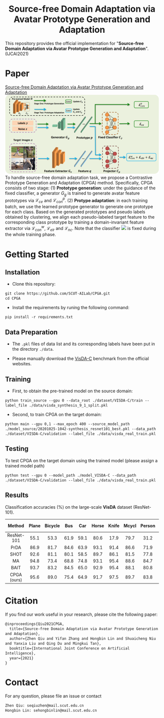 # <center>Source-free Domain Adaptation via Avatar Prototype Generation and Adaptation</center>
This repository provides the official implementation for "**Source-free Domain Adaptation via Avatar Prototype Generation and Adaptation**". (IJCAI2021)

# Paper
[Source-free Domain Adaptation via Avatar Prototype Generation and Adaptation](...)
![CPGA](./results/archi.png "An overview of CPGA")
To handle source-free domain adaptation task, we propose a Contrastive Prototype Generation and Adaptation (CPGA) method. Specifically, CPGA consists of two stage: (1) **Prototype generation**: under the guidance of the fixed classifier, a generator $G_{g}$ is trained to generate avatar feature prototypes via $\mathcal{L}_{ce}$ and $\mathcal{L}_{con}^{p}$. (2) **Protype adaptation**: in each training batch, we use the learned prototype generator to generate one prototype for each class. Based on the generated prototypes and pseudo labels obtained by clustering, we align each pseudo-labeled target feature to the corresponding class prototype by training a domain-invariant feature extractor via $\mathcal{L}_{con}^{w}$, $\mathcal{L}_{elr}$ and $\mathcal{L}_{nc}$. Note that the classifier ![](http://latex.codecogs.com/svg.latex?C_{y}) is fixed during the whole training phase.

# Getting Started
## Installation
- Clone this repository:
```
git clone https://github.com/SCUT-AILab/CPGA.git
cd CPGA
```

- Install the requirements by runing the following command:
```
pip install -r requirements.txt
```

## Data Preparation
- The `.pkl` files of data list and its corresponding labels have been put in the directory `./data`.

<!-- - Download the Pneumonia and COVID-19 dataset and put the data in this repo.
    - Link: [datasets](https://drive.google.com/open?id=1FcXIYJBtfvc1dN54R4cad9cuKVzS8WOb) -->
- Please manually download the [VisDA-C](https://github.com/VisionLearningGroup/taskcv-2017-public/tree/master/classification) benchmark from the official websites.

## Training
- First, to obtain the pre-trained model on the source domain:
```
python train_source --gpu 0 --data_root ./dataset/VISDA-C/train --label_file ./data/visda_synthesis_9_1_split.pkl
```

- Second, to train CPGA on the target domain:
```
python main --gpu 0,1 --max_epoch 400 --source_model_path ./model_source/20201025-1042-synthesis_resnet101_best.pkl --data_path ./dataset/VISDA-C/validation --label_file ./data/visda_real_train.pkl
```


## Testing 
To test CPGA on the target domain using the trained model (please assign a trained model path)
```
python test --gpu 0 --model_path ./model_VISDA-C --data_path ./dataset/VISDA-C/validation --label_file ./data/visda_real_train.pkl
```
<!-- 提供模型 -->

## Results
Classification accuracies (%) on the large-scale **VisDA** dataset (ResNet-101).
  
|  Method   | Plane   |Bicycle   |Bus   |Car   |Horse   |Knife   |Mcycl   |Person   |Plant   |Sktbrd   |Train   |Truck   |Per-class | Pre-training |
|  :----:  | :----:  | :----:  |:----:  |:----:  |:----:  |:----:  |:----:  |:----:  |:----:  |:----:  |:----:  |:----:  |:----:  |:----:  |
| ResNet-101  |55.1|53.3|61.9|59.1|80.6|17.9|79.7|31.2|81.0|26.5|73.5|8.5| 52.4 |- |
| PrDA  |86.9|81.7|84.6|63.9|93.1|91.4|86.6|71.9|84.5|58.2|74.5|42.7| 76.6 |- |
| SHOT  |92.6|81.1|80.1|58.5|89.7|86.1|81.5|77.8|89.5|84.9|84.3|49.3| 79.6 |- |
| MA  |94.8|73.4|68.8|74.8|93.1|95.4|88.6|84.7|89.1|84.7|83.5|48.1| 81.6 |- |
| BAIT  |93.7|83.2|84.5|65.0|92.9|95.4|88.1|80.8|90.0|89.0|84.0|45.3| 82.7 |- |
| CPGA (ours)  |95.6|89.0|75.4|64.9|91.7|97.5|89.7|83.8|93.9|93.4|87.7|69.0| 86.0 |[Download](https://drive.google.com/file/d/1LyRdK_CxHjY8QRklG65xErl7P4Itv7hM/view?usp=sharing) |



# Citation
If you find our work useful in your research, please cite the following paper:
```
@inproceedings{Qiu2021CPGA,
  title={Source-free Domain Adaptation via Avatar Prototype Generation and Adaptation},
  author={Zhen Qiu and Yifan Zhang and Hongbin Lin and Shuaicheng Niu and Yanxia Liu and Qing Du and Mingkui Tan},
  booktitle={International Joint Conference on Artificial Intelligence},
  year={2021}
}
```

# Contact
For any question, please file an issue or contact
```
Zhen Qiu: seqiuzhen@mail.scut.edu.cn
Hongbin Lin: sehongbinlin@mail.scut.edu.cn
```
